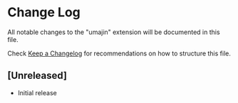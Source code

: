 # Change Log
All notable changes to the "umajin" extension will be documented in this file.

Check [Keep a Changelog](http://keepachangelog.com/) for recommendations on how to structure this file.

## [Unreleased]
- Initial release